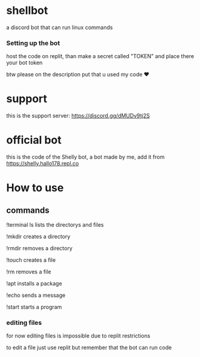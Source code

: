 # shellbot
a discord bot that can run linux commands

### Setting up the bot

host the code on replit, than make a secret called "TOKEN" and place there your bot token

btw please on the description put that u used my code ❤

# support

this is the support server: https://discord.gg/dMUDv9tj2S

# official bot

this is the code of the Shelly bot, a bot made by me, add it from https://shelly.hallo178.repl.co

# How to use

## commands

!terminal ls
lists the directorys and files

!mkdir
creates a directory

!rmdir
removes a directory

!touch
creates a file

!rm
removes a file

!apt
installs a package

!echo
sends a message

!start
starts a program

### editing files
for now editing files is impossible due to replit restrictions

to edit a file just use replit but remember that the bot can run code

